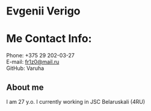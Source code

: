 # Evgenii Verigo
# Me Contact Info:
Phone: +375 29 202-03-27 \
E-mail: fr1z0@mail.ru \
GitHub: Varuha 
## About me
I am 27 y.o. I currently working in JSC Belaruskali (4RU) 
